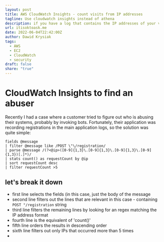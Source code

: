 ```yaml
---
layout: post
title: AWS CloudWatch Insights - count visits from IP addresses
tagline: Use cloudwatch insights instead of athena
description: if you have a log that contains the IP addresses of your visitors and you wish to calculate that, you can use CloudWatch Insights
url: itisoktoask.me
date: 2022-06-04T22:42:00Z
author: Dawid Krysiak
tags:
  - AWS
  - EC2
  - CloudWatch
  - security
draft: false
share: "true"
---
```




# CloudWatch Insights to find an abuser
Recently I had a case where a customer tried to figure out who is abusing their systems, probably by invoking bots.
Fortunately, their application was recording registrations in the main application logs, so the solution was quite simple:

```
fields @message
| filter @message like /POST \"\/registration/
| parse @message /(?<@ip>([0-9]{1,3}\.[0-9]{1,3}\.[0-9]{1,3}\.[0-9]{1,3})[.]*)/
| stats count() as requestCount by @ip
| sort requestCount desc
| filter requestCount >5
```

## let's break it down
* first line selects the fields (in this case, just the body of the message
* second line filters out the lines that are relevant in this case - containing `POST "/registration` string
* third line filters the remaining lines by looking for an regex matching the IP address format
* fourth line is the equivalent of 'count()'
* fifth line orders the results in descending order
* sixth line filters out only IPs that occurred more than 5 times
* 